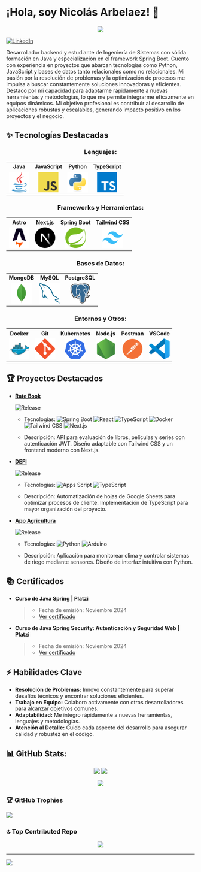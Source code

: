 # ¡Hola, soy Nicolás Arbelaez! 👋
<p align="center" width="300">
   <img align="center" width="200" src="https://avatars.githubusercontent.com/u/111522939?s=400&u=8eefb901774ba8adc4f5c74efb7fe60c90be56a3&v=4" />
</p>

[![LinkedIn](https://img.shields.io/badge/LinkedIn-%230077B5.svg?logo=linkedin&logoColor=white)](https://linkedin.com/in/nicolas-arbelaez-tapias) 

Desarrollador backend y estudiante de Ingeniería de Sistemas con sólida formación en Java y especialización en el framework Spring Boot. Cuento con experiencia en proyectos que abarcan tecnologías como Python, JavaScript y bases de datos tanto relacionales como no relacionales. Mi pasión por la resolución de problemas y la optimización de procesos me impulsa a buscar constantemente soluciones innovadoras y eficientes. Destaco por mi capacidad para adaptarme rápidamente a nuevas herramientas y metodologías, lo que me permite integrarme eficazmente en equipos dinámicos. Mi objetivo profesional es contribuir al desarrollo de aplicaciones robustas y escalables, generando impacto positivo en los proyectos y el negocio.

## ✨ Tecnologías Destacadas

<div align="center">
  <h3>Lenguajes:</h3>
  <table>
    <tr>
      <th align="center">Java</th>
      <th align="center">JavaScript</th>
      <th align="center">Python</th>
      <th align="center">TypeScript</th>
    </tr>
    <tr>
      <td align="center"><img src="https://github.com/devicons/devicon/blob/master/icons/java/java-original.svg" title="Java" alt="Java" width="55" height="55"/></td>
      <td align="center"><img src="https://github.com/devicons/devicon/blob/master/icons/javascript/javascript-original.svg" title="JavaScript" alt="JavaScript" width="55" height="55"/></td>
      <td align="center"><img src="https://github.com/devicons/devicon/blob/master/icons/python/python-original.svg" title="Python" alt="Python" width="55" height="55"/></td>
      <td align="center"><img src="https://github.com/devicons/devicon/blob/master/icons/typescript/typescript-original.svg" title="TypeScript" alt="TypeScript" width="55" height="55"/></td>
    </tr>
  </table>
</div>

<div align="center">
  <h3>Frameworks y Herramientas:</h3>
  <table>
    <tr>
      <th align="center">Astro</th>
      <th align="center">Next.js</th>
      <th align="center">Spring Boot</th>
      <th align="center">Tailwind CSS</th>
    </tr>
    <tr>
      <td align="center"><img src="https://github.com/devicons/devicon/blob/master/icons/astro/astro-original.svg" title="Astro" alt="Astro" width="55" height="55"/></td>
      <td align="center"><img src="https://github.com/devicons/devicon/blob/master/icons/nextjs/nextjs-original.svg" title="Next.js" alt="Next.js" width="55" height="55"/></td>
      <td align="center"><img src="https://github.com/devicons/devicon/blob/master/icons/spring/spring-original.svg" title="Spring Boot" alt="Spring Boot" width="55" height="55"/></td>
      <td align="center"><img src="https://github.com/devicons/devicon/blob/master/icons/tailwindcss/tailwindcss-original.svg" title="Tailwind CSS" alt="Tailwind CSS" width="55" height="55"/></td>
    </tr>
  </table>
</div>

<div align="center">
  <h3>Bases de Datos:</h3>
  <table>
    <tr>
      <th align="center">MongoDB</th>
      <th align="center">MySQL</th>
      <th align="center">PostgreSQL</th>
    </tr>
    <tr>
      <td align="center"><img src="https://github.com/devicons/devicon/blob/master/icons/mongodb/mongodb-original.svg" title="MongoDB" alt="MongoDB" width="55" height="55"/></td>
      <td align="center"><img src="https://github.com/devicons/devicon/blob/master/icons/mysql/mysql-original.svg" title="MySQL" alt="MySQL" width="55" height="55"/></td>
      <td align="center"><img src="https://github.com/devicons/devicon/blob/master/icons/postgresql/postgresql-original.svg" title="PostgreSQL" alt="PostgreSQL" width="55" height="55"/></td>
    </tr>
  </table>
</div>

<div align="center">
  <h3>Entornos y Otros:</h3>
  <table>
    <tr>
      <th align="center">Docker</th>
      <th align="center">Git</th>
      <th align="center">Kubernetes</th>
      <th align="center">Node.js</th>
      <th align="center">Postman</th>
      <th align="center">VSCode</th>
    </tr>
    <tr>
      <td align="center"><img src="https://github.com/devicons/devicon/blob/master/icons/docker/docker-original.svg" title="Docker" alt="Docker" width="55" height="55"/></td>
      <td align="center"><img src="https://github.com/devicons/devicon/blob/master/icons/git/git-original.svg" title="Git" alt="Git" width="55" height="55"/></td>
      <td align="center"><img src="https://github.com/devicons/devicon/blob/master/icons/kubernetes/kubernetes-plain.svg" title="Kubernetes" alt="Kubernetes" width="55" height="55"/></td>
      <td align="center"><img src="https://github.com/devicons/devicon/blob/master/icons/nodejs/nodejs-original.svg" title="Node.js" alt="Node.js" width="55" height="55"/></td>
      <td align="center"><img src="https://github.com/devicons/devicon/blob/master/icons/postman/postman-original.svg" title="Postman" alt="Postman" width="55" height="55"/></td>
      <td align="center"><img src="https://github.com/devicons/devicon/blob/master/icons/vscode/vscode-original.svg" title="VSCode" alt="VSCode" width="55" height="55"/></td>
    </tr>
  </table>
</div>

## 🏆 Proyectos Destacados

- **[Rate Book](https://github.com/nicoarbelaez/ratebook)**

  ![Release](https://img.shields.io/github/v/release/nicoarbelaez/ratebook?style=flat-square)

  - Tecnologías: ![Spring Boot](https://img.shields.io/badge/Spring%20Boot-6DB33F?style=flat-square&logo=springboot&logoColor=white) ![React](https://img.shields.io/badge/React-61DAFB?style=flat-square&logo=react&logoColor=black) ![TypeScript](https://img.shields.io/badge/TypeScript-3178C6?style=flat-square&logo=typescript&logoColor=white) ![Docker](https://img.shields.io/badge/Docker-2496ED?style=flat-square&logo=docker&logoColor=white) ![Tailwind CSS](https://img.shields.io/badge/Tailwind%20CSS-06B6D4?style=flat-square&logo=tailwindcss&logoColor=white) ![Next.js](https://img.shields.io/badge/Next.js-000000?style=flat-square&logo=nextdotjs&logoColor=white)

  - Descripción: API para evaluación de libros, películas y series con autenticación JWT. Diseño adaptable con Tailwind CSS y un frontend moderno con Next.js.

- **[DEFI](https://github.com/nicoarbelaez/defi)**

  ![Release](https://img.shields.io/github/v/release/nicoarbelaez/defi?style=flat-square)

  - Tecnologías: ![Apps Script](https://img.shields.io/badge/Apps%20Script-4285F4?style=flat-square&logo=googlesheets&logoColor=white) ![TypeScript](https://img.shields.io/badge/TypeScript-3178C6?style=flat-square&logo=typescript&logoColor=white)

  - Descripción: Automatización de hojas de Google Sheets para optimizar procesos de cliente. Implementación de TypeScript para mayor organización del proyecto.

- **[App Agricultura](https://github.com/nicoarbelaez/app-gricultura)**

  ![Release](https://img.shields.io/github/v/release/nicoarbelaez/app-gricultura?style=flat-square)

  - Tecnologías: ![Python](https://img.shields.io/badge/Python-3776AB?style=flat-square&logo=python&logoColor=white) ![Arduino](https://img.shields.io/badge/Arduino-00979D?style=flat-square&logo=arduino&logoColor=white)

  - Descripción: Aplicación para monitorear clima y controlar sistemas de riego mediante sensores. Diseño de interfaz intuitiva con Python.

## 📚 Certificados

- **Curso de Java Spring | Platzi**
  > - Fecha de emisión: Noviembre 2024
  > - [Ver certificado](https://platzi.com/p/arbelaeznicolas636/curso/1996-course/diploma/detalle/)

- **Curso de Java Spring Security: Autenticación y Seguridad Web | Platzi**
  > - Fecha de emisión: Noviembre 2024
  > - [Ver certificado](https://platzi.com/p/arbelaeznicolas636/curso/7694-java-spring-security/diploma/detalle/)

## ⚡ Habilidades Clave

- **Resolución de Problemas:** Innovo constantemente para superar desafíos técnicos y encontrar soluciones eficientes.
- **Trabajo en Equipo:** Colaboro activamente con otros desarrolladores para alcanzar objetivos comunes.
- **Adaptabilidad:** Me integro rápidamente a nuevas herramientas, lenguajes y metodologías.
- **Atención al Detalle:** Cuido cada aspecto del desarrollo para asegurar calidad y robustez en el código.

## 📊 GitHub Stats:
<p align="center">
  <img src="https://github-readme-stats.vercel.app/api?username=nicoarbelaez&theme=gruvbox&hide_border=false&include_all_commits=true&count_private=true">
  <img src="https://github-readme-streak-stats.herokuapp.com/?user=nicoarbelaez&theme=gruvbox&hide_border=false">
</p>
<p align="center">
  <img src="https://github-readme-stats.vercel.app/api/top-langs/?username=nicoarbelaez&theme=gruvbox&hide_border=false&include_all_commits=true&count_private=true&layout=compact">
</p>

### 🏆 GitHub Trophies
![](https://github-profile-trophy.vercel.app/?username=nicoarbelaez&theme=gruvbox&no-frame=false&no-bg=true&margin-w=4)

### 🔝 Top Contributed Repo

<p align="center">
  <img src="https://github-contributor-stats.vercel.app/api?username=nicoarbelaez&limit=5&theme=gruvbox&combine_all_yearly_contributions=true">
</p>

---
[![](https://visitcount.itsvg.in/api?id=nicoarbelaez&icon=3&color=2)](https://visitcount.itsvg.in)

